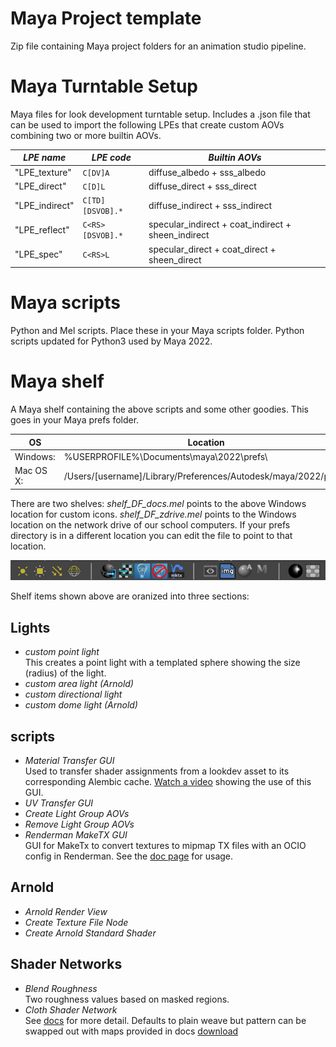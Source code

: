 # Maya Project template
Zip file containing Maya project folders for an animation studio pipeline.

# Maya Turntable Setup 

Maya files for look development turntable setup.
Includes a .json file that can be used to import the following LPEs that create custom AOVs combining two or more builtin AOVs. 

| *LPE name* | *LPE code* | *Builtin AOVs*
|----|----|----
| "LPE_texture" | `C[DV]A` | diffuse_albedo + sss_albedo
| "LPE_direct" | `C[D]L` | diffuse_direct + sss_direct
| "LPE_indirect" | `C[TD][DSVOB].*` | diffuse_indirect + sss_indirect 
| "LPE_reflect" | `C<RS>[DSVOB].*` | specular_indirect + coat_indirect + sheen_indirect
| "LPE_spec" | `C<RS>L` | specular_direct + coat_direct + sheen_direct


# Maya scripts

Python and Mel scripts. Place these in your Maya scripts folder. Python scripts updated for Python3 used by Maya 2022.

# Maya shelf

A Maya shelf containing the above scripts and some other goodies. This goes in your Maya prefs folder. 

| **OS** | **Location**
|----|----
| Windows: | %USERPROFILE%\Documents\maya\2022\prefs\
| Mac OS X: |  /Users/[username]/Library/Preferences/Autodesk/maya/2022/prefs/

There are two shelves: 
*shelf_DF_docs.mel* points to the above Windows location for custom icons.
*shelf_DF_zdrive.mel* points to the Windows location on the network drive of our school computers.
If your prefs directory is in a different location you can edit the file to point to that location.

![img](img/maya_shelf.jpg)

Shelf items shown above are oranized into three sections:
 ## Lights
   - *custom point light*<br>
     This creates a point light with a templated sphere showing the size (radius) of the light.
   - *custom area light (Arnold)*
   - *custom directional light*
   - *custom dome light (Arnold)*
 ## scripts
   - *Material Transfer GUI*<br>
     Used to transfer shader assignments from a lookdev asset to its corresponding Alembic cache. [Watch a video](https://vimeo.com/252241167) showing the use of this GUI. 
   - *UV Transfer GUI*
   - *Create Light Group AOVs* 
   - *Remove Light Group AOVs* 
   - *Renderman MakeTX GUI*<br>
     GUI for MakeTx to convert textures to mipmap TX files with an OCIO config in Renderman. See the [doc page](https://docs.sharktacos.com/texture/mipmap.html) for usage.

## Arnold
   - *Arnold Render View*
   - *Create Texture File Node*
   - *Create Arnold Standard Shader*
   
## Shader Networks
   - *Blend Roughness*<br>
     Two roughness values based on masked regions.
   - *Cloth Shader Network*<br>
      See [docs](https://docs.sharktacos.com/texture/FabricArnold.html) for more detail. Defaults to plain weave but pattern can be swapped out with maps provided in docs [download](https://docs.sharktacos.com/images/tutorials/Assets/Maya/fabricMaps.zip)

   
   

